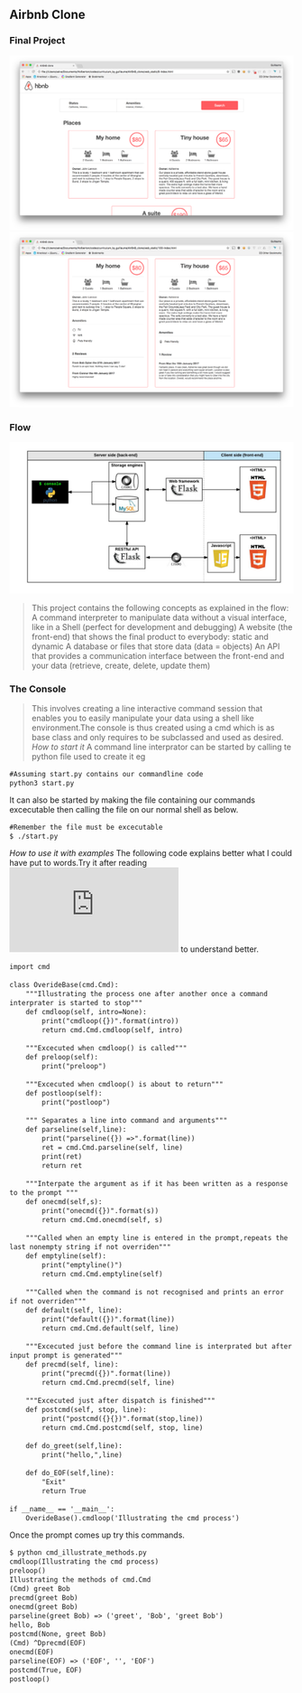 ## Airbnb Clone

### Final Project
![final](https://github.com/devmarrie/AirBnB_clone/blob/master/images/full1.png?raw=true)
![final2](https://github.com/devmarrie/AirBnB_clone/blob/master/images/full2.png?raw=true)

### Flow
![full flow](https://github.com/devmarrie/AirBnB_clone/blob/master/images/flow.png?raw=true)

>This project contains the following concepts as explained in the flow:
    A command interpreter to manipulate data without a visual interface, like in a Shell (perfect for development and debugging)
    A website (the front-end) that shows the final product to everybody: static and dynamic
    A database or files that store data (data = objects)
    An API that provides a communication interface between the front-end and your data (retrieve, create, delete, update them)

### The Console

>This involves creating a line interactive command session that enables you to easily manipulate your data using a shell like environment.The console is thus created using a cmd which is as base class and only requires to be subclassed and used as desired.
*How to start it*
A command line interprator can be started by calling te python file used to create it eg

```
#Assuming start.py contains our commandline code
python3 start.py
```

It can also be started by making the file containing our commands excecutable then calling the file on our normal shell as below.

```
#Remember the file must be excecutable
$ ./start.py
```

*How to use it with examples*
The following code explains better what I could have put to words.Try it after reading ![all about cmd](https://docs.python.org/3.8/library/cmd.html) to understand better.

```
import cmd 

class OverideBase(cmd.Cmd):
    """Illustrating the process one after another once a command interprater is started to stop"""
    def cmdloop(self, intro=None):
        print("cmdloop({})".format(intro))
        return cmd.Cmd.cmdloop(self, intro)
    
    """Excecuted when cmdloop() is called"""
    def preloop(self):
        print("preloop")
    
    """Excecuted when cmdloop() is about to return"""
    def postloop(self):
        print("postloop")

    """ Separates a line into command and arguments"""
    def parseline(self,line):
        print("parseline({}) =>".format(line))
        ret = cmd.Cmd.parseline(self, line)
        print(ret)
        return ret

    """Interpate the argument as if it has been written as a response to the prompt """
    def onecmd(self,s):
        print("onecmd({})".format(s))
        return cmd.Cmd.onecmd(self, s)
    
    """Called when an empty line is entered in the prompt,repeats the last nonempty string if not overriden"""
    def emptyline(self):
        print("emptyline()")
        return cmd.Cmd.emptyline(self)

    """Called when the command is not recognised and prints an error if not overriden"""
    def default(self, line):
        print("default({})".format(line))
        return cmd.Cmd.default(self, line)
    
    """Excecuted just before the command line is interprated but after input prompt is generated"""
    def precmd(self, line):
        print("precmd({})".format(line))
        return cmd.Cmd.precmd(self, line)
    
    """Excecuted just after dispatch is finished"""
    def postcmd(self, stop, line):
        print("postcmd({}{})".format(stop,line))
        return cmd.Cmd.postcmd(self, stop, line)
    
    def do_greet(self,line):
        print("hello,",line)

    def do_EOF(self,line):
        "Exit"
        return True
    
if __name__ == '__main__':
    OverideBase().cmdloop('Illustrating the cmd process')
```

Once the prompt comes up try this commands.

```
$ python cmd_illustrate_methods.py
cmdloop(Illustrating the cmd process)
preloop()
Illustrating the methods of cmd.Cmd
(Cmd) greet Bob
precmd(greet Bob)
onecmd(greet Bob)
parseline(greet Bob) => ('greet', 'Bob', 'greet Bob')
hello, Bob
postcmd(None, greet Bob)
(Cmd) ^Dprecmd(EOF)
onecmd(EOF)
parseline(EOF) => ('EOF', '', 'EOF')
postcmd(True, EOF)
postloop()
```




